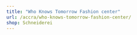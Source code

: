 ```yaml
---
title: "Who Knows Tomorrow Fashion center"
url: /accra/who-knows-tomorrow-fashion-center/
shop: Schneiderei
---
```

